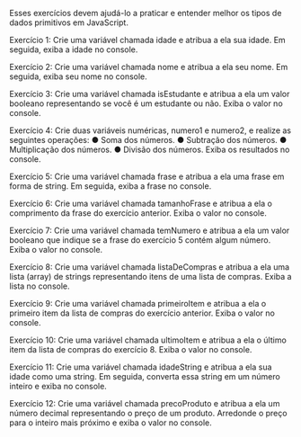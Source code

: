 Esses exercícios devem ajudá-lo a praticar e entender melhor os tipos de dados
primitivos em JavaScript.

Exercício 1: Crie uma variável chamada idade e atribua a ela sua idade. Em seguida, exiba a
idade no console.

Exercício 2: Crie uma variável chamada nome e atribua a ela seu nome. Em seguida, exiba
seu nome no console.

Exercício 3: Crie uma variável chamada isEstudante e atribua a ela um valor booleano
representando se você é um estudante ou não. Exiba o valor no console.

Exercício 4: Crie duas variáveis numéricas, numero1 e numero2, e realize as seguintes
operações:
● Soma dos números.
● Subtração dos números.
● Multiplicação dos números.
● Divisão dos números.
Exiba os resultados no console.

Exercício 5: Crie uma variável chamada frase e atribua a ela uma frase em forma de string.
Em seguida, exiba a frase no console.

Exercício 6: Crie uma variável chamada tamanhoFrase e atribua a ela o comprimento da
frase do exercício anterior. Exiba o valor no console.

Exercício 7: Crie uma variável chamada temNumero e atribua a ela um valor booleano que
indique se a frase do exercício 5 contém algum número. Exiba o valor no console.

Exercício 8: Crie uma variável chamada listaDeCompras e atribua a ela uma lista (array) de
strings representando itens de uma lista de compras. Exiba a lista no console.

Exercício 9: Crie uma variável chamada primeiroItem e atribua a ela o primeiro item da lista
de compras do exercício anterior. Exiba o valor no console.

Exercício 10: Crie uma variável chamada ultimoItem e atribua a ela o último item da lista de
compras do exercício 8. Exiba o valor no console.

Exercício 11: Crie uma variável chamada idadeString e atribua a ela sua idade como uma
string. Em seguida, converta essa string em um número inteiro e exiba no console.

Exercício 12: Crie uma variável chamada precoProduto e atribua a ela um número decimal
representando o preço de um produto. Arredonde o preço para o inteiro mais próximo e
exiba o valor no console.
